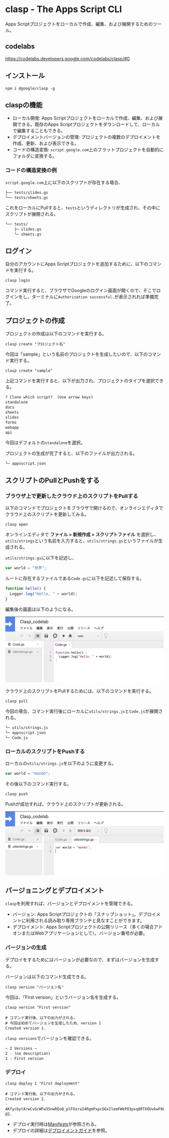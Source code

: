 # clasp - The Apps Script CLI

Apps Scriptプロジェクトをローカルで作成、編集、および展開するためのツール。

## codelabs

https://codelabs.developers.google.com/codelabs/clasp/#0

## インストール

```
npm i @google/clasp -g
```

## claspの機能

- ローカル開発: Apps Scriptプロジェクトをローカルで作成、編集、および展開できる。既存のApps Scriptプロジェクトをダウンロードして、ローカルで編集することもできる。
- デプロイメントバージョンの管理: プロジェクトの複数のデプロイメントを作成、更新、および表示できる。
- コードの構造変換: `script.google.com`上のフラットプロジェクトを自動的にフォルダに変換する。

### コードの構造変換の例

`script.google.com`上に以下のスクリプトが存在する場合、

```
├── tests/slides.gs
└── tests/sheets.gs
```

これをローカルにPullすると、`tests`というディレクトリが生成され、その中にスクリプトが展開される。

```
└── tests/
    ├─ slides.gs
    └─ sheets.gs
```

## ログイン

自分のアカウントにApps Scriptプロジェクトを追加するために、以下のコマンドを実行する。

```shell
clasp login
```

コマンド実行すると、ブラウザでGoogleのログイン画面が開くので、そこでログインをし、ターミナルに`Authorization successful.`が表示されれば準備完了。

## プロジェクトの作成

プロジェクトの作成は以下のコマンドを実行する。

```shell
clasp create "プロジェクト名"
```

今回は「sample」という名前のプロジェクトを生成したいので、以下のコマンド実行する。

```shell
clasp create "sample"
```

上記コマンドを実行すると、以下が出力され、プロジェクトのタイプを選択できる。

```
? Clone which script?  (Use arrow keys)
standalone
docs
sheets
slides
forms
webapp
api
```

今回はデフォルトの`standalone`を選択。

プロジェクトの生成が完了すると、以下のファイルが出力される。

```
└─ appsscript.json
```

## スクリプトのPullとPushをする

### ブラウザ上で更新したクラウド上のスクリプトをPullする

以下のコマンドでプロジェクトをブラウザで開けるので、オンラインエディタでクラウド上のスクリプトを更新してみる。

```
clasp open
```

オンラインエディタで **ファイル > 新規作成 > スクリプトファイル** を選択し、`utils/strings`という名前を入力すると、`utils/strings.gs`というファイルが生成される。

`utils/strings.gs`に以下を記述し、

```js
var world = "世界";
```

ルートに存在するファイルである`Code.gs`に以下を記述して保存する。

```js
function hello() {
  Logger.log("Hello, " + world);
}
```

編集後の画面は以下のようになる。

![ブラウザ上のGAS](./media/browser.jpg)

クラウド上のスクリプトをPullするためには、以下のコマンドを実行する。

```
clasp pull
```

今回の場合、コマンド実行後にローカルに`utils/strings.js`と`Code.js`が展開される。

```
└─ utils/strings.js
└─ appsscript.json
└─ Code.js
```

### ローカルのスクリプトをPushする

ローカルの`utils/strings.js`を以下のように変更する。

```js
var world = "mondo";
```

その後以下のコマンド実行する。

```
clasp push
```

Pushが成功すれば、クラウド上のスクリプトが更新される。

![ブラウザ上のGAS](./media/browser2.jpg)

## バージョニングとデプロイメント

`clasp`を利用すれば、バージョンとデプロイメントを管理できる。

- バージョン: Apps Scriptプロジェクトの「スナップショット」。デプロイメントに利用される読み取り専用ブランチと見なすことができます。
- デプロイメント: Apps Scriptプロジェクトの公開リリース（多くの場合アドオンまたはWebアプリケーションとして）。バージョン番号が必要。

### バージョンの生成

デプロイをするためにはバージョンが必要なので、まずはバージョンを生成する。

バージョンは以下のコマンド生成できる。

```shell
clasp version "バージョン名"
```

今回は、「First version」というバージョン名を生成する。

```shell
clasp version "First version"

# コマンド実行後、以下の出力がされる。
# 今回は初めてバージョンを生成したため、version 1
Created version 1.
```

`clasp versions`でバージョンを確認できる。

```shell
~ 2 Versions ~
2 - (no description)
1 - First version
```

### デプロイ

```shell
clasp deploy 1 "First deployment"

# コマンド実行後、以下の出力がされる。
Created version 2.
- AKfycbytArwCvGcWFw35nwREeQ_plFOxra24RgmPxpcOGxIlemFWkPO3psq8RTXOUvkwF0An @2.
```

- デプロイ実行時は[Manifests](https://developers.google.com/apps-script/concepts/manifests)が参照される。
- デプロイの詳細は[デプロイメントガイド](https://developers.google.com/apps-script/concepts/deployments)を参照。
